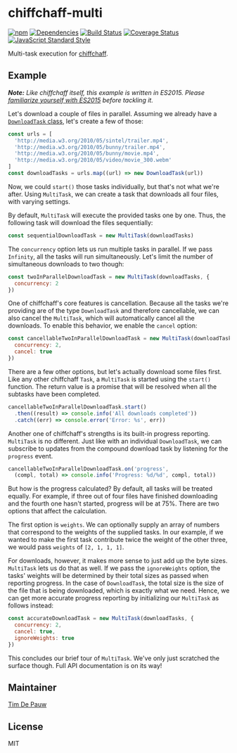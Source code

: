# chiffchaff-multi

[![npm](https://img.shields.io/npm/v/chiffchaff-multi.svg)](https://www.npmjs.com/package/chiffchaff-multi) [![Dependencies](https://img.shields.io/david/zentrick/chiffchaff-multi.svg)](https://david-dm.org/zentrick/chiffchaff-multi) [![Build Status](https://img.shields.io/travis/zentrick/chiffchaff-multi/master.svg)](https://travis-ci.org/zentrick/chiffchaff-multi) [![Coverage Status](https://img.shields.io/coveralls/zentrick/chiffchaff-multi/master.svg)](https://coveralls.io/r/zentrick/chiffchaff-multi) [![JavaScript Standard Style](https://img.shields.io/badge/code%20style-standard-brightgreen.svg)](http://standardjs.com/)

Multi-task execution for [chiffchaff](https://github.com/zentrick/chiffchaff).

## Example

_**Note:** Like chiffchaff itself, this example is written in ES2015. Please
[familiarize yourself with ES2015](https://babeljs.io/docs/learn-es2015/) before
tackling it._

Let's download a couple of files in parallel. Assuming we already have a
[`DownloadTask` class](https://github.com/zentrick/chiffchaff#example), let's
create a few of those:

```js
const urls = [
  'http://media.w3.org/2010/05/sintel/trailer.mp4',
  'http://media.w3.org/2010/05/bunny/trailer.mp4',
  'http://media.w3.org/2010/05/bunny/movie.mp4',
  'http://media.w3.org/2010/05/video/movie_300.webm'
]
const downloadTasks = urls.map((url) => new DownloadTask(url))
```

Now, we could `start()` those tasks individually, but that's not what we're
after. Using `MultiTask`, we can create a task that downloads all four files,
with varying settings.

By default, `MultiTask` will execute the provided tasks one by one. Thus, the
following task will download the files sequentially:

```js
const sequentialDownloadTask = new MultiTask(downloadTasks)
```

The `concurrency` option lets us run multiple tasks in parallel. If we pass
`Infinity`, all the tasks will run simultaneously. Let's limit the number of
simultaneous downloads to two though:

```js
const twoInParallelDownloadTask = new MultiTask(downloadTasks, {
  concurrency: 2
})
```

One of chiffchaff's core features is cancellation. Because all the tasks we're
providing are of the type `DownloadTask` and therefore cancellable, we can also
cancel the `MultiTask`, which will automatically cancel all the downloads.
To enable this behavior, we enable the `cancel` option:

```js
const cancellableTwoInParallelDownloadTask = new MultiTask(downloadTasks, {
  concurrency: 2,
  cancel: true
})
```

There are a few other options, but let's actually download some files first.
Like any other chiffchaff `Task`, a `MultiTask` is started using the `start()`
function. The return value is a promise that will be resolved when all the
subtasks have been completed.

```js
cancellableTwoInParallelDownloadTask.start()
  .then((result) => console.info('All downloads completed'))
  .catch((err) => console.error('Error: %s', err))
```

Another one of chiffchaff's strengths is its built-in progress reporting.
`MultiTask` is no different. Just like with an individual `DownloadTask`, we can
subscribe to updates from the compound download task by listening for the
`progress` event.

```js
cancellableTwoInParallelDownloadTask.on('progress',
  (compl, total) => console.info('Progress: %d/%d', compl, total))
```

But how is the progress calculated? By default, all tasks will be treated
equally. For example, if three out of four files have finished downloading and
the fourth one hasn't started, progress will be at 75%. There are two options
that affect the calculation.

The first option is `weights`. We can optionally supply an array of numbers that
correspond to the weights of the supplied tasks. In our example, if we wanted
to make the first task contribute twice the weight of the other three, we
would pass `weights` of `[2, 1, 1, 1]`.

For downloads, however, it makes more sense to just add up the byte sizes.
`MultiTask` lets us do that as well. If we pass the `ignoreWeights` option,
the tasks' weights will be determined by their total sizes as passed when
reporting progress. In the case of `DownloadTask`, the total size is the size of
the file that is being downloaded, which is exactly what we need. Hence, we can
get more accurate progress reporting by initializing our `MultiTask` as follows
instead:

```js
const accurateDownloadTask = new MultiTask(downloadTasks, {
  concurrency: 2,
  cancel: true,
  ignoreWeights: true
})
```

This concludes our brief tour of `MultiTask`. We've only just scratched the
surface though. Full API documentation is on its way!

## Maintainer

[Tim De Pauw](https://github.com/timdp)

## License

MIT
